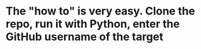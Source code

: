 # The "how to" is very easy. Clone the repo, run it with Python, enter the GitHub username of the target

